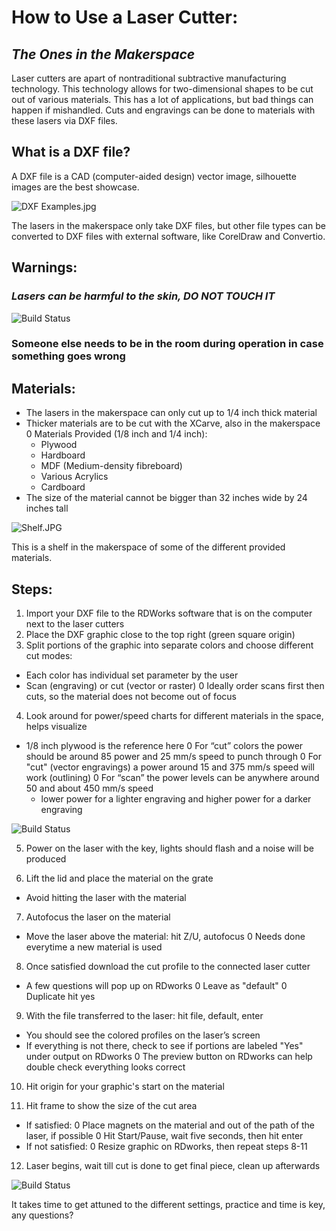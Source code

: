 # How to Use a Laser Cutter:
## _The Ones in the Makerspace_
Laser cutters are apart of nontraditional subtractive manufacturing technology. This technology allows for two-dimensional shapes to be cut out of various materials. This has a lot of applications, but bad things can happen if mishandled. Cuts and engravings can be done to materials with these lasers via DXF files.

## What is a DXF file?
A DXF file is a CAD (computer-aided design) vector image, silhouette images are the best showcase.

![DXF Examples.jpg](https://previews.dropbox.com/p/thumb/ABb271MsSrPcwnFjjYxVbBSEL3VU8ehwd1VwewWo3W_C2mhE76upLw10Am_Hf7ulemfSXC-IY4TEXfQoSz20orm2hY10CbFY-5A6YSFELS2O_ju03Q3lS16QosYMkrPZcUdkoG1ktURvkmAsyNw-LcXKKxDwa_BuJB3Gqrm1F-uIE5-dU2ZujYxM2-o3qIfw7RraD1u_9Ts7KXLdfKFnSQs53wAuXWHYBnv7mt0YlUV6ytwKMtSk3H8i71VkrmVI0VxeEQCjvSF6825oW5V1b5do7N4tK6ngeRbPjNHdCEc1k8J8uZ0JsN9nQggSs4LgxjNaC0Mg2_hAYiv6el18P8NkIvwAge_DqTyn7963a8W8rQ/p.jpeg)

The lasers in the makerspace only take DXF files, but other file types can be converted to DXF files with external software, like CorelDraw and Convertio.

## Warnings:
### _Lasers can be harmful to the skin, DO NOT TOUCH IT_ 

![Build Status](https://previews.dropbox.com/p/thumb/ABb2Jg5dvTOfcFZEb9sOPoR6223E78FXnMCaAdQrcj1tlK4g2c8CrOJpFq9p8oAMx07OI9hkNhIw8wV91Zso71fZuonmfrtxUFLI2PJ8WiL_42_zbQ2_OZue4rQOxxR9_EdnwsQ4jhb7ixMfcxAjRU_6ZvBd3jVR7vLDNqSHL-MF_Um_U164GPH1DE9CVc0T_YI0Ybg96oLI9GtgdCbNUire4rgw_kARGZtPMkC7jqL8toJJYYocwcrb0hLEviaU8dF98QwpP2yxcmlFlAlrN_KbcLsjWu5hwEycYDrtljX1yljIPGfZH0Vw4EOYb54ovHMrDKI_TDSsxAptYqXSt1K8dWrC42FPtVcP4Go47c7tsQ/p.png)

### Someone else needs to be in the room during operation in case something goes wrong

## Materials:
- The lasers in the makerspace can only cut up to 1/4 inch thick material 
- Thicker materials are to be cut with the XCarve, also in the makerspace
  0 Materials Provided (1/8 inch and 1/4 inch):
    - Plywood
    - Hardboard
    - MDF (Medium-density fibreboard)
    - Various Acrylics
    - Cardboard 
- The size of the material cannot be bigger than 32 inches wide by 24 inches tall

![Shelf.JPG](https://previews.dropbox.com/p/thumb/ABbyja-eWe4SA1nn7CuIw1uI5DeRLwQPUeBeh5o07vfxPSdJvi8139jYo7pfXH6JdY033DAucv4MnNms6H6N_tLtsTxl_pBmDGzbt1Np1NSbsavWq0TQQ7pn56_-6KS0oUqAwf42PWTaD81EHkq-JYG6Vb5lc1rdoJ60dD6WwskYZ5SPyyTrTTFS8cQlBCrfRK-p-6wpsgJaZzTrUbBU5KhHatupfzH7UtUbBcczRPqOBg476ZMfIqkQUghz1fJRu42jBbsVPnbkzYANEXrXqL9eMb1b6QRbvdmXuKd36qn8-dmAqfZMs7rVDyzbxEnoMg1RAMB1yD8ru_749N7SUIFug1A7Qs6kSWqa7DFYve8HTA/p.jpeg)

This is a shelf in the makerspace of some of the different provided materials.

## Steps:
1) Import your DXF file to the RDWorks software that is on the computer next to the laser cutters 
2) Place the DXF graphic close to the top right (green square origin)
3) Split portions of the graphic into separate colors and choose different cut modes:
- Each color has individual set parameter by the user
- Scan (engraving) or cut (vector or raster)
0 Ideally order scans first then cuts, so the material does not become out of focus

4) Look around for power/speed charts for different materials in the space, helps visualize 
- 1/8 inch plywood is the reference here
0 For “cut” colors the power should be around 85 power and 25 mm/s speed to punch through
0 For "cut" (vector engravings) a power around 15 and 375 mm/s speed will work (outlining)
0 For “scan” the power levels can be anywhere around 50 and about 450 mm/s speed
   - lower power for a lighter engraving and higher power for a darker engraving

![Build Status](https://previews.dropbox.com/p/thumb/ABaKUnNgq9U8yqNeQf0EaLjzRVxDCn4P-GWAsktGXvojCeIQ-EJKNhKGiwBQ2ee8lw77Juu8areUxpOUenUMirAbbazvMZB9580NiFOK8NUuDqLpHq2Qb-COayMPjE5BTBOZy9ww06EmNe6asHHkBX7bZmqqn1sXsH6N5nqdGh217f3PCU97SEKzqm9fqvdC0d25DEuvC2bOf6q1_E-m3ngocJsI1Ud1vOjRse86Bq9bXuG6dGAiCaSlix8wvDxUOkmnUjjXo6RkcddSh3423vaxFDUuBxmXltQdfMMzE3c4AeUaZWeisx4vU8z7qv_HI0Y09oespJ_aa8BOO6EzOOBK_sIA7EcUnapzPjrhbTqTHQ/p.png)

5) Power on the laser with the key, lights should flash and a noise will be produced

6) Lift the lid and place the material on the grate
- Avoid hitting the laser with the material

7) Autofocus the laser on the material
- Move the laser above the material: hit Z/U, autofocus
0 Needs done everytime a new material is used

8) Once satisfied download the cut profile to the connected laser cutter
- A few questions will pop up on RDworks
0 Leave as "default"
0 Duplicate hit yes

9) With the file transferred to the laser: hit file, default, enter
- You should see the colored profiles on the laser’s screen 
- If everything is not there, check to see if portions are labeled "Yes" under output on RDworks
0 The preview button on RDworks can help double check everything looks correct

10) Hit origin for your graphic's start on the material

11) Hit frame to show the size of the cut area
- If satisfied:
0 Place magnets on the material and out of the path of the laser, if possible
0 Hit Start/Pause, wait five seconds, then hit enter
- If not satisfied:
0 Resize graphic on RDworks, then repeat steps 8-11

12) Laser begins, wait till cut is done to get final piece, clean up afterwards

![Build Status](https://previews.dropbox.com/p/thumb/ABZTfj5_uiOC-LohuoTe5XzOAa1a_fGYVVcowMLsZvQRFRyp_RHUQ2gjrI8AWuSybPHSHFl-vxqHcpiw22N0q2v8rRfr39GOOv_Hmx7_yYvPVAb5CuvHBtkGxAtfTWluYayClVDMa7h-PGHxd5afwJlijuXG5DqPyzPoBvJjFDCSD2AQHPW-8_LVt_JedBRvg8OzCHa-QuSRyKrZWbv6awq9iHpc1vQ5qcI7PbxmFqgBfY7pplsm6vg1fFJ9NQa44M-m9oFqaxVt4b0mfjThQ0y9Q2lm_5680TAFPSqfF2W8JYzMIHMIlraCDzCOO9LaHgzKzZafUaEp-LWWheesz2XX62rCpZlU70awxL1Qon7aru-ZIlV2W6vbtBSn_IOciIv8eLPRACvCjAd2NCRbiHDbEdTmPdcRY3VNahGsS54xIQ/p.png)

It takes time to get attuned to the different settings, practice and time is key, any questions?
